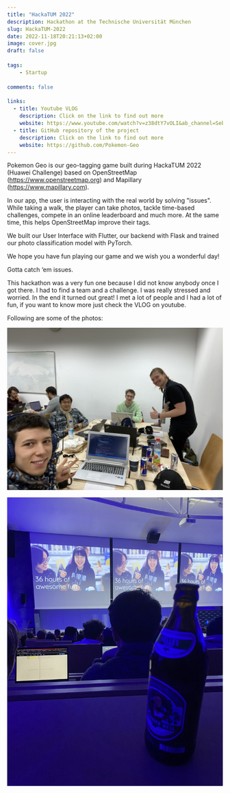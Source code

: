 ```yaml
---
title: "HackaTUM 2022"
description: Hackathon at the Technische Universität München
slug: HackaTUM-2022
date: 2022-11-18T20:21:13+02:00
image: cover.jpg
draft: false
    
tags:
    - Startup

comments: false

links:  
  - title: Youtube VLOG
    description: Click on the link to find out more
    website: https://www.youtube.com/watch?v=z38dtY7vOLI&ab_channel=SebastianCavada
  - title: GitHub repository of the project
    description: Click on the link to find out more
    website: https://github.com/Pokemon-Geo
---
```


Pokemon Geo is our geo-tagging game built during HackaTUM 2022 (Huawei Challenge) based on OpenStreetMap (https://www.openstreetmap.org) and Mapillary (https://www.mapillary.com).

In our app, the user is interacting with the real world by solving "issues". While taking a walk, the player can take photos, tackle time-based challenges, compete in an online leaderboard and much more. At the same time, this helps OpenStreetMap improve their tags.

We built our User Interface with Flutter, our backend with Flask and trained our photo classification model with PyTorch.

We hope you have fun playing our game and we wish you a wonderful day!

Gotta catch ‘em issues.

This hackathon was a very fun one because I did not know anybody once I got there. I had to find a team and a challenge. I was really stressed and worried.
In the end it turned out great! I met a lot of people and I had a lot of fun, if you want to know more just check the VLOG on youtube.

Following are some of the photos:

![](1.JPEG)

![](2.JPEG)
